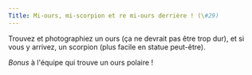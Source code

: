 ```yaml
---
Title: Mi-ours, mi-scorpion et re mi-ours derrière ! (\#29)
---
```


Trouvez et photographiez un ours (ça ne devrait pas être trop dur), et si vous y arrivez, un scorpion (plus facile en statue peut-être).

*Bonus* à l'équipe qui trouve un ours polaire !
